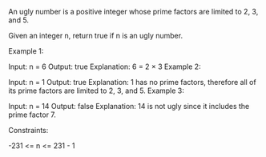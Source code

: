 An ugly number is a positive integer whose prime factors are limited to 2, 3, and 5.

Given an integer n, return true if n is an ugly number.

Example 1:

Input: n = 6
Output: true
Explanation: 6 = 2 × 3
Example 2:

Input: n = 1
Output: true
Explanation: 1 has no prime factors, therefore all of its prime factors are limited to 2, 3, and 5.
Example 3:

Input: n = 14
Output: false
Explanation: 14 is not ugly since it includes the prime factor 7.
 

Constraints:

-231 <= n <= 231 - 1